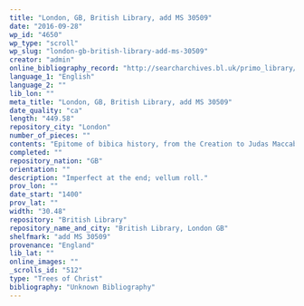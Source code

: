 ```yaml
---
title: "London, GB, British Library, add MS 30509"
date: "2016-09-28"
wp_id: "4650"
wp_type: "scroll"
wp_slug: "london-gb-british-library-add-ms-30509"
creator: "admin"
online_bibliography_record: "http://searcharchives.bl.uk/primo_library/libweb/action/display.do?fn=display&vid=IAMS_VU2&afterPDS=true&doc=IAMS032-002022180"
language_1: "English"
language_2: ""
lib_lon: ""
meta_title: "London, GB, British Library, add MS 30509"
date_quality: "ca"
length: "449.58"
repository_city: "London"
number_of_pieces: ""
contents: "Epitome of bibica history, from the Creation to Judas Maccabæus with genealogical lines and schemes."
completed: ""
repository_nation: "GB"
orientation: ""
description: "Imperfect at the end; vellum roll."
prov_lon: ""
date_start: "1400"
prov_lat: ""
width: "30.48"
repository: "British Library"
repository_name_and_city: "British Library, London GB"
shelfmark: "add MS 30509"
provenance: "England"
lib_lat: ""
online_images: ""
_scrolls_id: "512"
type: "Trees of Christ"
bibliography: "Unknown Bibliography"
---
```



